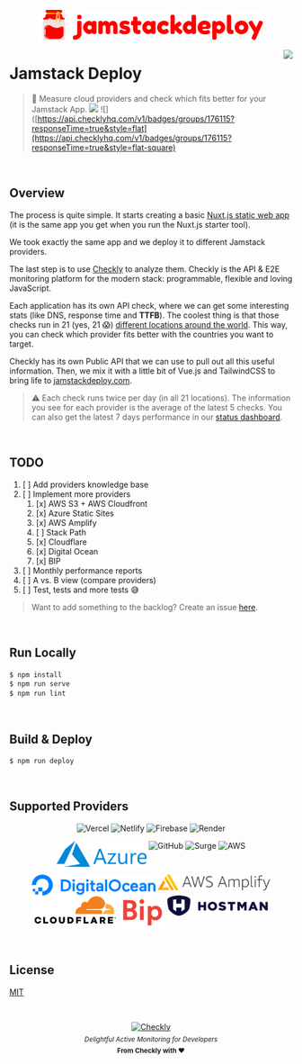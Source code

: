 <p align="center">
  <img width="400px" src="./public/images/logo.svg" alt="Jamstack Deploy" />
</p>

<p>
  <img height="128" src="https://www.checklyhq.com/images/footer-logo.svg" align="right" />
  <h1>Jamstack Deploy</h1>
</p>

> 🍯 Measure cloud providers and check which fits better for your Jamstack App.
![](https://api.checklyhq.com/v1/badges/groups/176115?style=flat-square)
![]([https://api.checklyhq.com/v1/badges/groups/176115?responseTime=true&style=flat](https://api.checklyhq.com/v1/badges/groups/176115?responseTime=true&style=flat-square)
<br>

## Overview
The process is quite simple. It starts creating a basic [Nuxt.js static web app](https://github.com/checkly/jamstack-deploy-demo-app) (it is the same app you get when you run the Nuxt.js starter tool).

We took exactly the same app and we deploy it to different Jamstack providers.

The last step is to use [Checkly](https://checklyhq.com) to analyze them. Checkly is the API & E2E monitoring platform for the modern stack: programmable, flexible and loving JavaScript.

Each application has its own API check, where we can get some interesting stats (like DNS, response time and **TTFB**). The coolest thing is that those checks run in 21 (yes, 21 😱) [different locations around the world](https://www.checklyhq.com/docs/monitoring/global-locations/). This way, you can check which provider fits better with the countries you want to target.

Checkly has its own Public API that we can use to pull out all this useful information. Then, we mix it with a little bit of Vue.js and TailwindCSS to bring life to [jamstackdeploy.com](https://jamstackdeploy.com).

> ⚠️ Each check runs twice per day (in all 21 locations). The information you see for each provider is the average of the latest 5 checks. You can also get the latest 7 days performance in our [status dashboard](https://status.jamstackdeploy.com/).

<br>

## TODO
1. [ ] Add providers knowledge base
2. [ ] Implement more providers
   1. [x] AWS S3 + AWS Cloudfront
   2. [x] Azure Static Sites
   3. [x] AWS Amplify
   4. [ ] Stack Path
   5. [x] Cloudflare
   6. [x] Digital Ocean
   7. [x] BIP
3. [ ] Monthly performance reports
4. [ ] A vs. B view (compare providers)
5. [ ] Test, tests and more tests 😅

> Want to add something to the backlog? Create an issue [here](https://github.com/checkly/jamstack-deploy/issues).

<br>

## Run Locally
```bash
$ npm install
$ npm run serve
$ npm run lint
```

<br>

## Build & Deploy

```bash
$ npm run deploy
```

<br>

## Supported Providers
<p align="center">
  <img align="top" width="130px" height="30px" src="./public/images/logos/vercel.svg" alt="Vercel" />
  <img align="top" width="140px" height="38px" src="./public/images/logos/netlify.png" alt="Netlify" />
  <img align="top" width="160px" height="45px" src="./public/images/logos/firebase.png" alt="Firebase" />
  <img align="top" width="160px" height="34px" src="./public/images/logos/render.svg" alt="Render" />
</p>
<p align="center">
  <img align="top" width="160px" src="./public/images/logos/azure.png" alt="Microsoft Azure" />
  <img align="top" width="140px" height="57px" src="./public/images/logos/github.png" alt="GitHub" />
  <img align="top" width="64px" height="64px" src="./public/images/logos/surge.svg" alt="Surge" />
  <img align="top" width="80px" src="./public/images/logos/aws.png" alt="AWS" />

</p>
<p align="center">
  <img align="top" width="220px" src="./public/images/logos/do.svg" alt="Digital Ocean" />
  <img align="top" width="200px" src="./public/images/logos/amplify.png" alt="AWS Amplify" />
  <img align="top" width="150px" src="./public/images/logos/cloudflare.svg" alt="Cloudflare" />
  <img align="top" width="80px" src="./public/images/logos/bip.png" alt="Bip" />
  <img align="top" width="180px" src="./public/images/logos/hostman.svg" alt="Hostman" />
</p>

<br>

## License

[MIT](https://github.com/checkly/jamstack-deploy/blob/master/LICENSE)

<br>

<p align="center">
  <a href="https://checklyhq.com?utm_source=github&utm_medium=sponsor-logo-github&utm_campaign=headless-recorder" target="_blank">
  <img width="100px" src="https://www.checklyhq.com/images/text_racoon_logo.svg" alt="Checkly" />
  </a>
  <br />
  <i><sub>Delightful Active Monitoring for Developers</sub></i>
  <br>
  <b><sub>From Checkly with ♥️</sub></b>
<p>
